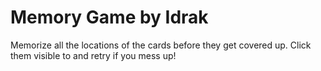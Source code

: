 # Memory Game by Idrak

Memorize all the locations of the cards before they get covered up.
Click them visible to and retry if you mess up!

